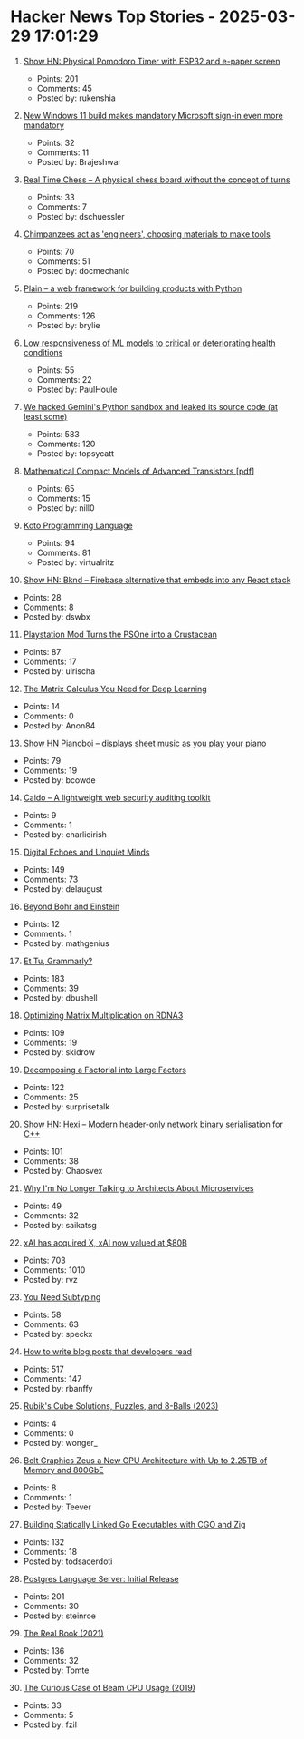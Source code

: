 # Hacker News Top Stories - 2025-03-29 17:01:29

1. [Show HN: Physical Pomodoro Timer with ESP32 and e-paper screen](https://github.com/Rukenshia/pomodoro)
   - Points: 201
   - Comments: 45
   - Posted by: rukenshia

2. [New Windows 11 build makes mandatory Microsoft sign-in even more mandatory](https://arstechnica.com/gadgets/2025/03/new-windows-11-build-makes-mandatory-microsoft-account-sign-in-even-more-mandatory/)
   - Points: 32
   - Comments: 11
   - Posted by: Brajeshwar

3. [Real Time Chess – A physical chess board without the concept of turns](https://github.com/misprit7/real-time-chess)
   - Points: 33
   - Comments: 7
   - Posted by: dschuessler

4. [Chimpanzees act as 'engineers', choosing materials to make tools](https://www.sciencedaily.com/releases/2025/03/250324142002.htm)
   - Points: 70
   - Comments: 51
   - Posted by: docmechanic

5. [Plain – a web framework for building products with Python](https://plainframework.com/)
   - Points: 219
   - Comments: 126
   - Posted by: brylie

6. [Low responsiveness of ML models to critical or deteriorating health conditions](https://www.nature.com/articles/s43856-025-00775-0)
   - Points: 55
   - Comments: 22
   - Posted by: PaulHoule

7. [We hacked Gemini's Python sandbox and leaked its source code (at least some)](https://www.landh.tech/blog/20250327-we-hacked-gemini-source-code/)
   - Points: 583
   - Comments: 120
   - Posted by: topsycatt

8. [Mathematical Compact Models of Advanced Transistors [pdf]](https://www2.eecs.berkeley.edu/Pubs/TechRpts/2018/EECS-2018-24.pdf)
   - Points: 65
   - Comments: 15
   - Posted by: nill0

9. [Koto Programming Language](https://koto.dev/)
   - Points: 94
   - Comments: 81
   - Posted by: virtualritz

10. [Show HN: Bknd – Firebase alternative that embeds into any React stack](https://github.com/bknd-io/bknd)
   - Points: 28
   - Comments: 8
   - Posted by: dswbx

11. [Playstation Mod Turns the PSOne into a Crustacean](https://gizmodo.com/the-carcinisation-of-playstation-is-complete-say-hello-to-playstacean-2000579934)
   - Points: 87
   - Comments: 17
   - Posted by: ulrischa

12. [The Matrix Calculus You Need for Deep Learning](https://explained.ai/matrix-calculus/)
   - Points: 14
   - Comments: 0
   - Posted by: Anon84

13. [Show HN Pianoboi – displays sheet music as you play your piano](https://pianoboi.site)
   - Points: 79
   - Comments: 19
   - Posted by: bcowde

14. [Caido – A lightweight web security auditing toolkit](https://caido.io/)
   - Points: 9
   - Comments: 1
   - Posted by: charlieirish

15. [Digital Echoes and Unquiet Minds](https://www.chrbutler.com/digital-echoes-and-unquiet-minds)
   - Points: 149
   - Comments: 73
   - Posted by: delaugust

16. [Beyond Bohr and Einstein](https://cerncourier.com/beyond-bohr-and-einstein/)
   - Points: 12
   - Comments: 1
   - Posted by: mathgenius

17. [Et Tu, Grammarly?](https://dbushell.com/2025/03/29/et-tu-grammarly/)
   - Points: 183
   - Comments: 39
   - Posted by: dbushell

18. [Optimizing Matrix Multiplication on RDNA3](https://seb-v.github.io/optimization/update/2025/01/20/Fast-GPU-Matrix-multiplication.html)
   - Points: 109
   - Comments: 19
   - Posted by: skidrow

19. [Decomposing a Factorial into Large Factors](https://terrytao.wordpress.com/2025/03/26/decomposing-a-factorial-into-large-factors/)
   - Points: 122
   - Comments: 25
   - Posted by: surprisetalk

20. [Show HN: Hexi – Modern header-only network binary serialisation for C++](https://github.com/EmberEmu/Hexi)
   - Points: 101
   - Comments: 38
   - Posted by: Chaosvex

21. [Why I'm No Longer Talking to Architects About Microservices](https://blog.container-solutions.com/why-im-no-longer-talking-to-architects-about-microservices)
   - Points: 49
   - Comments: 32
   - Posted by: saikatsg

22. [xAI has acquired X, xAI now valued at $80B](https://twitter.com/elonmusk/status/1905731750275510312)
   - Points: 703
   - Comments: 1010
   - Posted by: rvz

23. [You Need Subtyping](https://blog.polybdenum.com/2025/03/26/why-you-need-subtyping.html)
   - Points: 58
   - Comments: 63
   - Posted by: speckx

24. [How to write blog posts that developers read](https://refactoringenglish.com/chapters/write-blog-posts-developers-read/)
   - Points: 517
   - Comments: 147
   - Posted by: rbanffy

25. [Rubik's Cube Solutions, Puzzles, and 8-Balls (2023)](https://williambader.com/museum/cubes/cubes.html)
   - Points: 4
   - Comments: 0
   - Posted by: wonger_

26. [Bolt Graphics Zeus a New GPU Architecture with Up to 2.25TB of Memory and 800GbE](https://www.servethehome.com/bolt-graphics-zeus-the-new-gpu-architecture-with-up-to-2-25tb-of-memory-and-800gbe/2/)
   - Points: 8
   - Comments: 1
   - Posted by: Teever

27. [Building Statically Linked Go Executables with CGO and Zig](https://calabro.io/zig-cgo)
   - Points: 132
   - Comments: 18
   - Posted by: todsacerdoti

28. [Postgres Language Server: Initial Release](https://github.com/supabase-community/postgres-language-server)
   - Points: 201
   - Comments: 30
   - Posted by: steinroe

29. [The Real Book (2021)](https://99percentinvisible.org/episode/the-real-book/)
   - Points: 136
   - Comments: 32
   - Posted by: Tomte

30. [The Curious Case of Beam CPU Usage (2019)](https://stressgrid.com/blog/beam_cpu_usage/)
   - Points: 33
   - Comments: 5
   - Posted by: fzil

